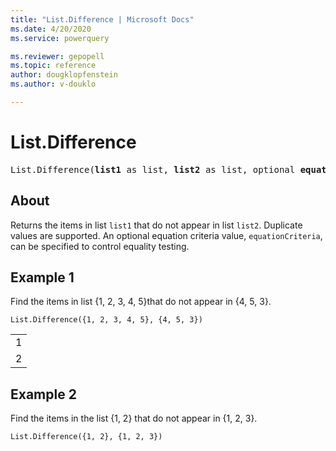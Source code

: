 ```yaml
---
title: "List.Difference | Microsoft Docs"
ms.date: 4/20/2020
ms.service: powerquery

ms.reviewer: gepopell
ms.topic: reference
author: dougklopfenstein
ms.author: v-douklo

---
```

# List.Difference

<pre>
List.Difference(<b>list1</b> as list, <b>list2</b> as list, optional <b>equationCriteria</b> as any) as list
</pre>
  
## About  
Returns the items in list `list1` that do not appear in list `list2`. Duplicate values are supported. An optional equation criteria value, `equationCriteria`, can be specified to control equality testing. 

## Example 1
Find the items in list {1, 2, 3, 4, 5}that do not appear in {4, 5, 3}.

```powerquery-m
List.Difference({1, 2, 3, 4, 5}, {4, 5, 3})
```

<table> <tr><td>1</td></tr> <tr><td>2</td></tr> </table>

## Example 2
Find the items in the list {1, 2} that do not appear in {1, 2, 3}.

```powerquery-m
List.Difference({1, 2}, {1, 2, 3})
```

<table> </table>
